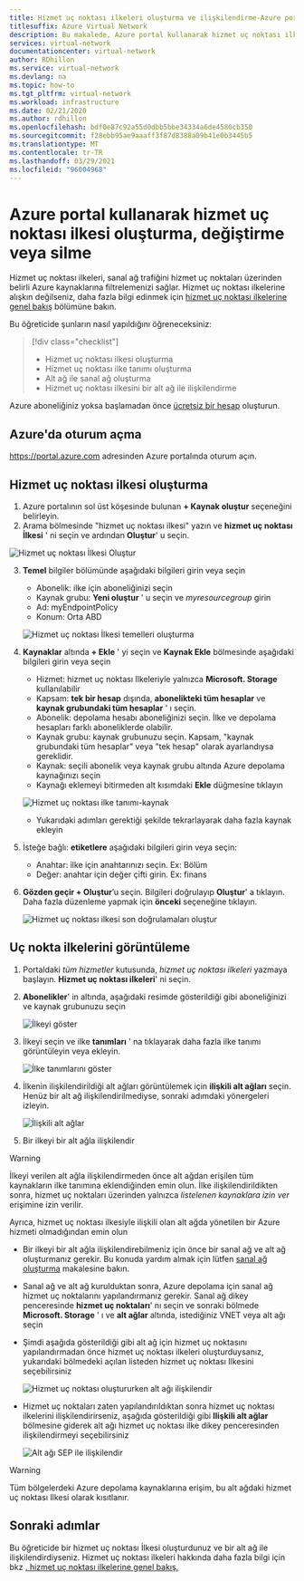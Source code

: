 ```yaml
---
title: Hizmet uç noktası ilkeleri oluşturma ve ilişkilendirme-Azure portal
titlesuffix: Azure Virtual Network
description: Bu makalede, Azure portal kullanarak hizmet uç noktası ilkelerini ayarlamayı ve kullanmayı öğrenin.
services: virtual-network
documentationcenter: virtual-network
author: RDhillon
ms.service: virtual-network
ms.devlang: na
ms.topic: how-to
ms.tgt_pltfrm: virtual-network
ms.workload: infrastructure
ms.date: 02/21/2020
ms.author: rdhillon
ms.openlocfilehash: bdf0e87c92a55d0dbb5bbe34334a6de4580cb350
ms.sourcegitcommit: f28ebb95ae9aaaff3f87d8388a09b41e0b3445b5
ms.translationtype: MT
ms.contentlocale: tr-TR
ms.lasthandoff: 03/29/2021
ms.locfileid: "96004968"
---
```

# <a name="create-change-or-delete-service-endpoint-policy-using-the-azure-portal"></a>Azure portal kullanarak hizmet uç noktası ilkesi oluşturma, değiştirme veya silme

Hizmet uç noktası ilkeleri, sanal ağ trafiğini hizmet uç noktaları üzerinden belirli Azure kaynaklarına filtrelemenizi sağlar. Hizmet uç noktası ilkelerine alışkın değilseniz, daha fazla bilgi edinmek için [hizmet uç noktası ilkelerine genel bakış](virtual-network-service-endpoint-policies-overview.md) bölümüne bakın.

 Bu öğreticide şunların nasıl yapıldığını öğreneceksiniz:

> [!div class="checklist"]
> * Hizmet uç noktası ilkesi oluşturma
> * Hizmet uç noktası ilke tanımı oluşturma
> * Alt ağ ile sanal ağ oluşturma
> * Hizmet uç noktası ilkesini bir alt ağ ile ilişkilendirme

Azure aboneliğiniz yoksa başlamadan önce [ücretsiz bir hesap](https://azure.microsoft.com/free/?WT.mc_id=A261C142F) oluşturun.

## <a name="sign-in-to-azure"></a>Azure'da oturum açma 

https://portal.azure.com adresinden Azure portalında oturum açın.

## <a name="create-a-service-endpoint-policy"></a>Hizmet uç noktası ilkesi oluşturma

1. Azure portalının sol üst köşesinde bulunan **+ Kaynak oluştur** seçeneğini belirleyin.
2. Arama bölmesinde "hizmet uç noktası ilkesi" yazın ve **hizmet uç noktası İlkesi** ' ni seçin ve ardından **Oluştur**' u seçin.

![Hizmet uç noktası İlkesi Oluştur](./media/virtual-network-service-endpoint-policies-portal/create-sep-resource.png)

3. **Temel** bilgiler bölümünde aşağıdaki bilgileri girin veya seçin 

   - Abonelik: ilke için aboneliğinizi seçin
   - Kaynak grubu: **Yeni oluştur** ' u seçin ve *myresourcegroup* girin
   - Ad: myEndpointPolicy
   - Konum: Orta ABD
 
   ![Hizmet uç noktası İlkesi temelleri oluşturma](./media/virtual-network-service-endpoint-policies-portal/create-sep-basics.png)

4. **Kaynaklar** altında **+ Ekle** ' yi seçin ve **Kaynak Ekle** bölmesinde aşağıdaki bilgileri girin veya seçin

   - Hizmet: hizmet uç noktası Ilkeleriyle yalnızca **Microsoft. Storage** kullanılabilir
   - Kapsam: **tek bir hesap** dışında, **abonelikteki tüm hesaplar** ve **kaynak grubundaki tüm hesaplar** ' ı seçin.
   - Abonelik: depolama hesabı aboneliğinizi seçin. İlke ve depolama hesapları farklı aboneliklerde olabilir.
   - Kaynak grubu: kaynak grubunuzu seçin. Kapsam, "kaynak grubundaki tüm hesaplar" veya "tek hesap" olarak ayarlandıysa gereklidir.  
   - Kaynak: seçili abonelik veya kaynak grubu altında Azure depolama kaynağınızı seçin
   - Kaynağı eklemeyi bitirmeden alt kısımdaki **Ekle** düğmesine tıklayın

   ![Hizmet uç noktası ilke tanımı-kaynak](./media/virtual-network-service-endpoint-policies-portal/create-sep-add-resource.png)

   - Yukarıdaki adımları gerektiği şekilde tekrarlayarak daha fazla kaynak ekleyin

5. İsteğe bağlı: **etiketlere** aşağıdaki bilgileri girin veya seçin:
   
   - Anahtar: ilke için anahtarınızı seçin. Ex: Bölüm     
   - Değer: anahtar için değer çifti girin. Ex: finans

6. **Gözden geçir + Oluştur**’u seçin. Bilgileri doğrulayıp **Oluştur**' a tıklayın. Daha fazla düzenleme yapmak için **önceki** seçeneğine tıklayın. 

   ![Hizmet uç noktası ilkesi son doğrulamaları oluştur](./media/virtual-network-service-endpoint-policies-portal/create-sep-review-create.png)
  
## <a name="view-endpoint-policies"></a>Uç nokta ilkelerini görüntüleme 

1. Portaldaki *tüm hizmetler* kutusunda, *hizmet uç noktası ilkeleri* yazmaya başlayın. **Hizmet uç noktası ilkeleri**' ni seçin.
2. **Abonelikler**' in altında, aşağıdaki resimde gösterildiği gibi aboneliğinizi ve kaynak grubunuzu seçin

   ![İlkeyi göster](./media/virtual-network-service-endpoint-policies-portal/sep-view.png)
       
3. İlkeyi seçin ve ilke **tanımları** ' na tıklayarak daha fazla ilke tanımı görüntüleyin veya ekleyin.

   ![İlke tanımlarını göster](./media/virtual-network-service-endpoint-policies-portal/sep-policy-definition.png)

4. İlkenin ilişkilendirildiği alt ağları görüntülemek için **ilişkili alt ağları** seçin. Henüz bir alt ağ ilişkilendirilmediyse, sonraki adımdaki yönergeleri izleyin.

   ![İlişkili alt ağlar](./media/virtual-network-service-endpoint-policies-portal/sep-associated-subnets.png)
 
5. Bir ilkeyi bir alt ağla ilişkilendir

>[!WARNING] 
> İlkeyi verilen alt ağla ilişkilendirmeden önce alt ağdan erişilen tüm kaynakların ilke tanımına eklendiğinden emin olun. İlke ilişkilendirildikten sonra, hizmet uç noktaları üzerinden yalnızca *listelenen kaynaklara izin ver* erişimine izin verilir. 
>
> Ayrıca, hizmet uç noktası ilkesiyle ilişkili olan alt ağda yönetilen bir Azure hizmeti olmadığından emin olun

- Bir ilkeyi bir alt ağla ilişkilendirebilmeniz için önce bir sanal ağ ve alt ağ oluşturmanız gerekir. Bu konuda yardım almak için lütfen [sanal ağ oluşturma](./quick-create-portal.md) makalesine bakın.

- Sanal ağ ve alt ağ kurulduktan sonra, Azure depolama için sanal ağ hizmet uç noktalarını yapılandırmanız gerekir. Sanal ağ dikey penceresinde **hizmet uç noktaları**' nı seçin ve sonraki bölmede **Microsoft. Storage** ' ı ve **alt ağlar** altında, istediğiniz VNET veya alt ağı seçin

- Şimdi aşağıda gösterildiği gibi alt ağ için hizmet uç noktasını yapılandırmadan önce hizmet uç noktası ilkeleri oluşturduysanız, yukarıdaki bölmedeki açılan listeden hizmet uç noktası Ilkesini seçebilirsiniz

    ![Hizmet uç noktası oluştururken alt ağı ilişkilendir](./media/virtual-network-service-endpoint-policies-portal/vnet-config-service-endpoint-add-sep.png)

- Hizmet uç noktaları zaten yapılandırıldıktan sonra hizmet uç noktası ilkelerini ilişkilendirirseniz, aşağıda gösterildiği gibi **Ilişkili alt ağlar** bölmesine giderek alt ağı hizmet uç noktası ilke dikey penceresinden ilişkilendirmeyi seçebilirsiniz

    ![Alt ağı SEP ile ilişkilendir](./media/virtual-network-service-endpoint-policies-portal/sep-edit-subnet-association.png)

>[!WARNING] 
>Tüm bölgelerdeki Azure depolama kaynaklarına erişim, bu alt ağdaki hizmet uç noktası Ilkesi olarak kısıtlanır.

## <a name="next-steps"></a>Sonraki adımlar
Bu öğreticide bir hizmet uç noktası İlkesi oluşturdunuz ve bir alt ağ ile ilişkilendirdiyseniz. Hizmet uç noktası ilkeleri hakkında daha fazla bilgi için bkz [. hizmet uç noktası ilkelerine genel bakış.](virtual-network-service-endpoint-policies-overview.md)

